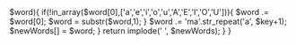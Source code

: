 <?php
class Solution {

    /**
     * @param String $S
     * @return String
     */
    function toGoatLatin($S) {
        $words = explode(' ', $S);
        $newWords = [];
        foreach($words as $key => $word){
            if(!in_array($word[0],['a','e','i','o','u','A','E','I','O','U'])){
                $word .= $word[0];
                $word = substr($word,1);
            }
            $word .= 'ma'.str_repeat('a', $key+1);
            $newWords[] = $word;
        }
        return implode(' ', $newWords);
    }
}
